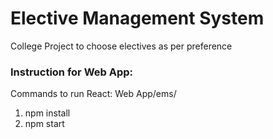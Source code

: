 # Elective Management System


College Project to choose electives as per preference


### Instruction for Web App:

Commands to run React:
Web App/ems/
1. npm install
2. npm start
